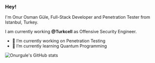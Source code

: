 ### Hey!

I'm Onur Osman Güle, Full-Stack Developer and Penetration Tester from Istanbul, Turkey.

I am currently working **@Turkcell** as Offensive Security Engineer.

- 🔭 I’m currently working on Penetration Testing
- 🌱 I’m currently learning Quantum Programming

![Onurgule's GitHub stats](https://github-readme-stats.vercel.app/api?username=onurgule&show_icons=true&theme=radical)
